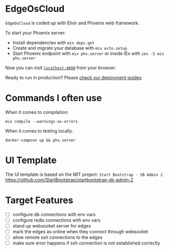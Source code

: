 # EdgeOsCloud

`EdgeOsCloud` is coded up with Elixir and Phoenix web framework. 

To start your Phoenix server:

  * Install dependencies with `mix deps.get`
  * Create and migrate your database with `mix ecto.setup`
  * Start Phoenix endpoint with `mix phx.server` or inside IEx with `iex -S mix phx.server`

Now you can visit [`localhost:4000`](http://localhost:4000) from your browser.

Ready to run in production? Please [check our deployment guides](https://hexdocs.pm/phoenix/deployment.html).

# Commands I often use

When it comes to compilation:

```
mix compile --warnings-as-errors
```

When it comes to testing locally.

```
docker-compose up && phx.server
```

# UI Template

The UI template is based on the MIT project: `Start Bootstrap - SB Admin 2` 
https://github.com/StartBootstrap/startbootstrap-sb-admin-2 

# Target Features

- [ ] configure db connections with env vars
- [ ] configure redis connections with env vars
- [ ] stand up websocket server for edges
- [ ] mark the edges as online when they connect through websocket
- [ ] allow remote ssh connections to the edges
- [ ] make sure error happens if ssh connection is not established correctly
